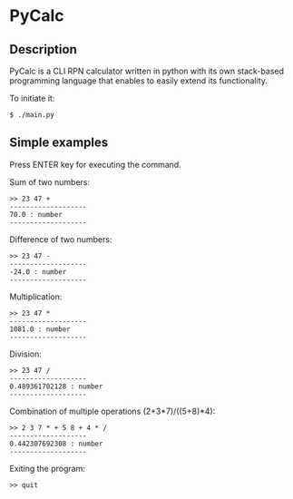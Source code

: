 # PyCalc

## Description

PyCalc is a CLI RPN calculator written in python with its own stack-based programming language that enables to easily extend its functionality.

To initiate it:

    $ ./main.py
    
## Simple examples

Press ENTER key for executing the command.

Sum of two numbers:

    >> 23 47 +
    -------------------
    70.0 : number
    -------------------

Difference of two numbers:

    >> 23 47 -
    -------------------
    -24.0 : number
    -------------------

Multiplication:

    >> 23 47 *
    -------------------
    1081.0 : number
    -------------------

Division:
    
    >> 23 47 /
    -------------------
    0.489361702128 : number
    -------------------
    
Combination of multiple operations (2+3*7)/((5+8)*4):

    >> 2 3 7 * + 5 8 + 4 * /
    -------------------
    0.442307692308 : number
    -------------------

Exiting the program:
    
    >> quit
    
